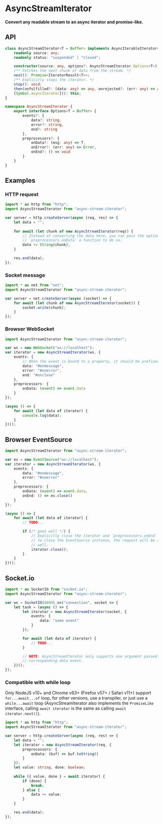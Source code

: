 # AsyncStreamIterator

**Convert any readable stream to an async iterator and promise-like.**

## API

```typescript
class AsyncStreamIterator<T = Buffer> implements AsyncIterableIterator<T> {
    readonly source: any;
    readonly status: "suspended" | "closed";

    constructor(source: any, options?: AsyncStreamIterator.Options<T>);
    /** Fetches the next chunk of data from the stream. */
    next(): Promise<IteratorResult<T>>;
    /** Explicitly stops the iterator. */
    stop(): void;
    then(onfulfilled?: (data: any) => any, onrejected?: (err: any) => any): ReturnType<this["next"]>;
    [Symbol.asyncIterator](): this;
}

namespace AsyncStreamIterator {
    export interface Options<T = Buffer> {
        events?: {
            data?: string,
            error?: string,
            end?: string
        },
        preprocessors?: {
            onData?: (msg: any) => T,
            onError?: (err: any) => Error,
            onEnd?: () => void
        }
    }
}
```

## Examples

### HTTP request

```typescript
import * as http from "http";
import AsyncStreamIterator from "async-stream-iterator";

var server = http.createServer(async (req, res) => {
    let data = "";
    
    for await (let chunk of new AsyncStreamIterator(req)) {
        // Instead of converting the data here, you can pass the options
        // `preprocessors.onData` a function to do so.
        data += String(chunk);
    }

    res.end(data);
});
```

### Socket message

```typescript
import * as net from "net";
import AsyncStreamIterator from "async-stream-iterator";

var server = net.createServer(async (socket) => {
    for await (let chunk of new AsyncStreamIterator(socket)) {
        socket.write(chunk);
    }
});
```

### Browser WebSocket

```typescript
import AsyncStreamIterator from "async-stream-iterator";

var ws = new WebSocket("ws://localhost");
var iterator = new AsyncStreamIterator(ws, {
    events: {
        // When the event is bound to a property, it shuold be prefixed with '#'.
        data: "#onmessage",
        error: "#onerror",
        end: "#onclose"
    },
    preprocessors: {
        onData: (event) => event.data
    }
});

(async () => {
    for await (let data of iterator) {
        console.log(data);
    }
})();
```

## Browser EventSource

```typescript
import AsyncStreamIterator from "async-stream-iterator";

var es = new EventSource("ws://localhost");
var iterator = new AsyncStreamIterator(ws, {
    events: {
        data: "#onmessage",
        error: "#onerror"
    },
    preprocessors: {
        onData: (event) => event.data,
        onEnd: () => es.close()
    }
});

(async () => {
    for await (let data of iterator) {
        // TODO...

        if (/* goes well */) {
            // Explicitly close the iterator and `preprocessors.onEnd` is bound
            // to close the EventSource instance, the request will be closed as
            // well.
            iterator.close();
        }
    }
})();
```

## Socket.io

```typescript
import * as SocketIO from "socket.io";
import AsyncStreamIterator from "async-stream-iterator";

var ws = SocketIO(8000).on("connection", socket => {
    let task = (async () => {
        let iterator = new AsyncStreamIterator(socket, {
            events: {
                data: "some event"
            }
        });

        for await (let data of iterator) {
            // TODO...
        }

        // NOTE: AsyncStreamIterator only supports one argument passed to the
        // corresponding data event.
    })();
});
```

### Compatible with while loop

Only NodeJS v10+ and Chrome v63+ (Firefox v57+ / Safari v11+) support 
`for...await...of` loop, for other versions, use a transpiler, or just use a 
`while...await` loop (AsyncStreamIterator also implements the `PromiseLike`
interface, calling `await iterator` is the same as calling 
`await iterator.next()`).

```typescript
import * as http from "http";
import AsyncStreamIterator from "async-stream-iterator";

var server = http.createServer(async (req, res) => {
    let data = "";
    let iterator = new AsyncStreamIterator(req, {
        preprocessors: {
            onData: (buf) => buf.toString()
        }
    });
    let value: string, done: boolean;
    
    while ({ value, done } = await iterator) {
        if (done) {
            break;
        } else {
            data += value;
        }
    }

    res.end(data);
});
```